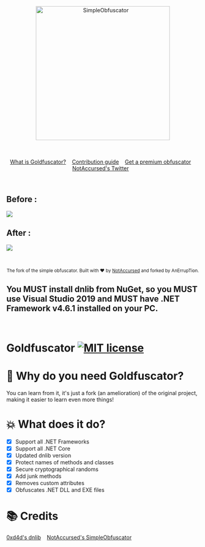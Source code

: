 <p align="center">
    <img width="350" height="350" src="https://i.ibb.co/LCXnRLy/Logo-definitivo-notaccursed-Rotondo-min.png" alt="SimpleObfuscator">
    <br>
    <br>
    <br>
</p>

<p align="center">
    <a href="https://github.com/AnErrupTion/Goldfuscator/wiki/Home--Simple-Obfuscator">What is Goldfuscator?</a>&nbsp;&nbsp;&nbsp;
    <a href="https://github.com/AnErrupTion/Goldfuscator/issues">Contribution guide</a>&nbsp;&nbsp;&nbsp;
    <a href="https://mwsoftobf.xyz/">Get a premium obfuscator</a>&nbsp;&nbsp;&nbsp;
    <a href="https://twitter.com/NAccursed">NotAccursed's Twitter</a>&nbsp;&nbsp;&nbsp;
</p>
<br>

<p align="center">
    <h2>Before :</h2>
    <img src="https://i.imgur.com/fGOv95K.png">
    <h2>After :</h2>
    <img src="https://i.imgur.com/DPzUMA5.png">
</p>
<br>

<p align="center">
  <sub>The fork of the simple obfuscator. Built with ❤︎ by <a href="https://twitter.com/NAccursed">NotAccursed</a> and forked by AnErrupTion.</sub>
    <h2>You MUST install dnlib from NuGet, so you MUST use Visual Studio 2019 and MUST have .NET Framework v4.6.1 installed on your PC.</h2>
</p>
<br>

# Goldfuscator [![MIT license](https://img.shields.io/badge/License-MIT-blue.svg)](https://erruption.mit-license.org/)


# 📜 Why do you need Goldfuscator?

You can learn from it, it's just a fork (an amelioration) of the original project, making it easier to learn even more things!

# 💥 What does it do?

- [x] Support all .NET Frameworks
- [x] Support all .NET Core
- [x] Updated dnlib version
- [x] Protect names of methods and classes
- [x] Secure cryptographical randoms
- [x] Add junk methods
- [x] Removes custom attributes
- [x] Obfuscates .NET DLL and EXE files

# 📚 Credits 

<a href="https://github.com/0xd4d/dnlib">0xd4d's dnlib</a>&nbsp;&nbsp;&nbsp;
<a href="https://github.com/NotAccursed/SimpleObfuscator">NotAccursed's SimpleObfuscator</a>&nbsp;&nbsp;&nbsp;

